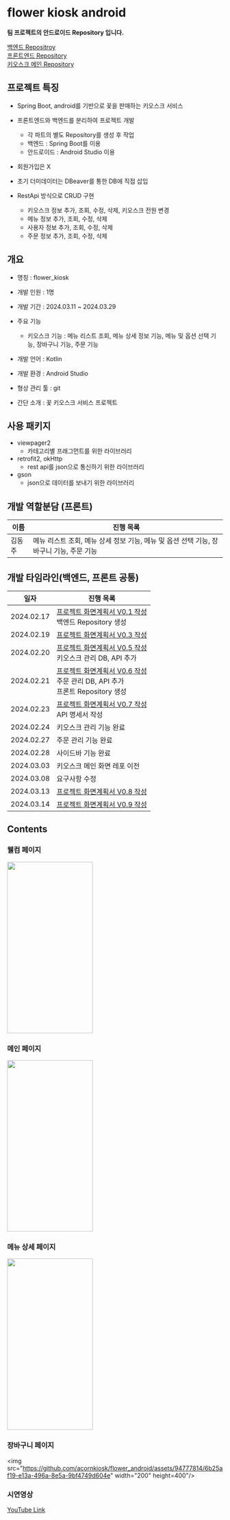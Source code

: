 # flower kiosk android

**팀 프로젝트의 안드로이드 Repository 입니다.**

[백엔드 Repositroy](https://github.com/acornkiosk/flower-back) <br/>
[프론트엔드 Repository](https://github.com/acornkiosk/flower_front) <br/>
[키오스크 메인 Repository](https://github.com/acornkiosk/flower_kiosk)

## 프로젝트 특징

* Spring Boot, android를 기반으로 꽃을 판매하는 키오스크 서비스
    
* 프론트엔드와 백엔드를 분리하여 프로젝트 개발
    * 각 파트의 별도 Repository를 생성 후 작업
    * 백엔드 : Spring Boot를 이용
    * 안드로이드 : Android Studio 이용

* 회원가입은 X

* 초기 더미데이터는 DBeaver를 통한 DB에 직접 삽입
  
* RestApi 방식으로 CRUD 구현
    * 키오스크 정보 추가, 조회, 수정, 삭제, 키오스크 전원 변경   
    * 메뉴 정보 추가, 조회, 수정, 삭제
    * 사용자 정보 추가, 조회, 수정, 삭제
    * 주문 정보 추가, 조회, 수정, 삭제

## 개요

* 명칭 : flower_kiosk

* 개발 인원 : 1명

* 개발 기간 : 2024.03.11 ~ 2024.03.29

* 주요 기능 
	* 키오스크 기능 : 메뉴 리스트 조회, 메뉴 상세 정보 기능, 메뉴 및 옵션 선택 기능, 장바구니 기능, 주문 기능

* 개발 언어 : Kotlin

* 개발 환경 : Android Studio

* 형상 관리 툴 : git

* 간단 소개 : 꽃 키오스크 서비스 프로젝트
## 사용 패키지
 * viewpager2
   * 카테고리별 프래그먼트를 위한 라이브러리
 * retrofit2, okHttp
   * rest api를 json으로 통신하기 위한 라이브러리
 * gson
   * json으로 데이터를 보내기 위한 라이브러리
## 개발 역할분담 (프론트)

| 이름       | 진행 목록                                                    |
| ------------ | ------------------------------------------------------------- |
| 김동주         | 메뉴 리스트 조회, 메뉴 상세 정보 기능, 메뉴 및 옵션 선택 기능, 장바구니 기능, 주문 기능 |  |                          

## 개발 타임라인(백엔드, 프론트 공통)

| 일자       | 진행 목록                                                    |
| ---------- | ------------------------------------------------------------ |
| 2024.02.17 | [ 프로젝트 화면계획서 V0.1 작성](https://drive.google.com/drive/folders/19cVOkx5jpWMl9KqFia3Dd_BrflqpRaVl) <br />백엔드 Repository 생성 |
| 2024.02.19 | [ 프로젝트 화면계획서 V0.3 작성](https://drive.google.com/drive/folders/19cVOkx5jpWMl9KqFia3Dd_BrflqpRaVl) |
| 2024.02.20 | [ 프로젝트 화면계획서 V0.5 작성](https://drive.google.com/drive/folders/19cVOkx5jpWMl9KqFia3Dd_BrflqpRaVl) <br/> 키오스크 관리 DB, API 추가|
| 2024.02.21 | [ 프로젝트 화면계획서 V0.6 작성](https://drive.google.com/drive/folders/19cVOkx5jpWMl9KqFia3Dd_BrflqpRaVl) <br/> 주문 관리 DB, API 추가<br/> 프론트 Repository 생성|
| 2024.02.23 | [ 프로젝트 화면계획서 V0.7 작성](https://drive.google.com/drive/folders/19cVOkx5jpWMl9KqFia3Dd_BrflqpRaVl) <br/> API 명세서 작성|
| 2024.02.24 | 키오스크 관리 기능 완료|
| 2024.02.27 | 주문 관리 기능 완료|
| 2024.02.28 | 사이드바 기능 완료|
| 2024.03.03 | 키오스크 메인 화면 레포 이전|
| 2024.03.08 | 요구사항 수정|
| 2024.03.13 | [ 프로젝트 화면계획서 V0.8 작성](https://drive.google.com/drive/folders/19cVOkx5jpWMl9KqFia3Dd_BrflqpRaVl)|
| 2024.03.14 | [ 프로젝트 화면계획서 V0.9 작성](https://drive.google.com/drive/folders/19cVOkx5jpWMl9KqFia3Dd_BrflqpRaVl)|


## Contents

### 웰컴 페이지
<img src="https://github.com/acornkiosk/flower_android/assets/94777814/c58ab6b0-d0e8-4251-88ed-3c43461f011e" width="200" height="400"/>

### 메인 페이지
<img src="https://github.com/acornkiosk/flower_android/assets/94777814/92ed11cf-ffcc-41da-b3c7-499d95b5293f" width="200" height="400"/>

### 메뉴 상세 페이지
<img src="https://github.com/acornkiosk/flower_android/assets/94777814/917bd584-9964-4875-835b-f8d5663c13d5" width="200" height="400"/>

### 장바구니 페이지
<img src="https://github.com/acornkiosk/flower_android/assets/94777814/6b25af19-e13a-496a-8e5a-9bf4749d604e" width="200" height=400"/>

### 시연영상
[YouTube Link](https://youtu.be/hw9iefr5Kxk)

